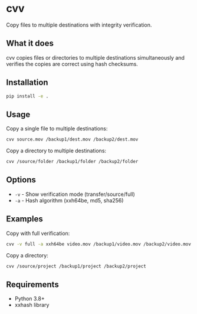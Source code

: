 # cvv

Copy files to multiple destinations with integrity verification.

## What it does

cvv copies files or directories to multiple destinations simultaneously and verifies the copies are correct using hash checksums.

## Installation

```bash
pip install -e .
```

## Usage

Copy a single file to multiple destinations:

```bash
cvv source.mov /backup1/dest.mov /backup2/dest.mov
```

Copy a directory to multiple destinations:

```bash
cvv /source/folder /backup1/folder /backup2/folder
```

## Options

- `-v` - Show verification mode (transfer/source/full)
- `-a` - Hash algorithm (xxh64be, md5, sha256)

## Examples

Copy with full verification:

```bash
cvv -v full -a xxh64be video.mov /backup1/video.mov /backup2/video.mov
```

Copy a directory:

```bash
cvv /source/project /backup1/project /backup2/project
```

## Requirements

- Python 3.8+
- xxhash library
